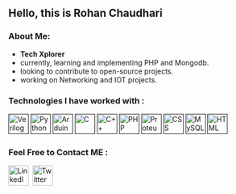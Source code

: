 ## Hello, this is Rohan Chaudhari

### About Me:</b>

- **Tech Xplorer**  </br>
- currently, learning and implementing PHP and Mongodb.
- looking to contribute to open-source projects.
- working on Networking and IOT projects.

###  Technologies I have worked with :

 <a href=""><img src="https://raw.githubusercontent.com/file-icons/source/master/svg/SystemVerilog.svg?sanitize=true" width=40px height=40px title="Verilog" /></a>  <a href=""><img src="https://upload.wikimedia.org/wikipedia/commons/thumb/c/c3/Python-logo-notext.svg/1200px-Python-logo-notext.svg.png" width=40px height=40px title="Python" /></a> <a href=""><img src="https://play-lh.googleusercontent.com/ZWqwZliyYxtUVlSP0fiSp2vHquwvppdE_3GMJESxDcA0gCxrq5P5i7NIwsx9rBPJnP63" width=40px height=40px title="Arduino" /></a> <a href=""><img src="https://cdn.iconscout.com/icon/free/png-512/c-programming-569564.png" width=40px height=40px title="C" /></a> <a href=""><img src="https://brandslogos.com/wp-content/uploads/thumbs/c-logo-vector.svg" width=40px height=40px title="C++" /></a>   <a href=""><img src="https://www.pngfind.com/pngs/m/146-1466902_php-logo-png-transparent-php-logo-png-png.png"  width=40px height=40px title="PHP" /></a> <a href=""><img src="https://www.labcenter.com/images/logo.png"  width=40px height=40px title="Proteus" /></a> <a href=""><img src="https://banner2.cleanpng.com/20180619/fwl/kisspng-web-development-html-cascading-style-sheets-css3-b-minimalist-resume-5b29b19ed3e716.037890201529459102868.jpg"  width=40px height=40px title="CSS" /></a> <a href=""><img src="https://pngimg.com/uploads/mysql/mysql_PNG23.png"  width=40px height=40px title="MySQL" /></a>  <a href=""><img src="https://www.pngrepo.com/png/183637/512/html5.png" width=40px height=40px title="HTML" /></a>


###  Feel Free to Contact ME :
<a href="https://www.linkedin.com/in/rohan-chaudhari-3021a4212" target="_blank" rel="noopener noreferrer"><img src="https://i.imgur.com/kF9HMpz.png" width=40px height=40px title="LinkedIn" /></a> &nbsp;<a href="https://twitter.com/Rohn_kel" target="_blank" rel="noopener noreferrer"><img src="https://i.imgur.com/G7yTDHP.png" width=40px height=40px title="Twitter" /></a> 

